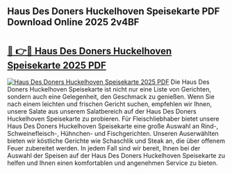 ## Haus Des Doners Huckelhoven Speisekarte PDF Download Online 2025 2v4BF

# <h2><a href="http://gcc3rhl.nevu.top/?p=Haus+Des+Doners+Huckelhoven+Speisekarte">🔗 👉🔴 Haus Des Doners Huckelhoven Speisekarte 2025 PDF</a></h2>

[![Haus Des Doners Huckelhoven Speisekarte 2025 PDF](https://i.imgur.com/dBaPXMq.png)](http://gcc3rhl.nevu.top/?p=Haus+Des+Doners+Huckelhoven+Speisekarte)
Die Haus Des Doners Huckelhoven Speisekarte ist nicht nur eine Liste von Gerichten, sondern auch eine Gelegenheit, den Geschmack zu genießen. Wenn Sie nach einem leichten und frischen Gericht suchen, empfehlen wir Ihnen, unsere Salate aus unserem Salatbereich auf der Haus Des Doners Huckelhoven Speisekarte zu probieren. Für Fleischliebhaber bietet unsere Haus Des Doners Huckelhoven Speisekarte eine große Auswahl an Rind-, Schweinefleisch-, Hühnchen- und Fischgerichten. Unseren Auserwählten bieten wir köstliche Gerichte wie Schaschlik und Steak an, die über offenem Feuer zubereitet werden. In jedem Fall sind wir bereit, Ihnen bei der Auswahl der Speisen auf der Haus Des Doners Huckelhoven Speisekarte zu helfen und Ihnen einen komfortablen und angenehmen Service zu bieten.
